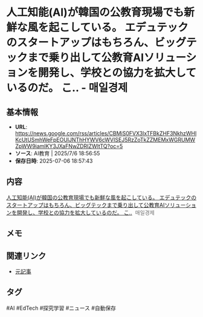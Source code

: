 # 人工知能(AI)が韓国の公教育現場でも新鮮な風を起こしている。 エデュテックのスタートアップはもちろん、ビッグテックまで乗り出して公教育AIソリューションを開発し、学校との協力を拡大しているのだ。 こ.. - 매일경제

## 基本情報
- **URL**: https://news.google.com/rss/articles/CBMiS0FVX3lxTFBkZHF3NkhzWHlKcUtUSmhWeFpEOUlJNThHYWV6cWVISEJ5RzZoTkZZMEMxWGRUMWZpWW9iamlKY3JXaFNwZDRIZWltTQ?oc=5
- **ソース**: AI教育 | 2025/7/6 18:56:55
- **保存日時**: 2025-07-06 18:57:43

## 内容
<a href="https://news.google.com/rss/articles/CBMiS0FVX3lxTFBkZHF3NkhzWHlKcUtUSmhWeFpEOUlJNThHYWV6cWVISEJ5RzZoTkZZMEMxWGRUMWZpWW9iamlKY3JXaFNwZDRIZWltTQ?oc=5" target="_blank">人工知能(AI)が韓国の公教育現場でも新鮮な風を起こしている。 エデュテックのスタートアップはもちろん、ビッグテックまで乗り出して公教育AIソリューションを開発し、学校との協力を拡大しているのだ。 こ..</a>&nbsp;&nbsp;<font color="#6f6f6f">매일경제</font>

## メモ
<!-- ここに感想やメモを記入 -->

## 関連リンク
- [元記事](https://news.google.com/rss/articles/CBMiS0FVX3lxTFBkZHF3NkhzWHlKcUtUSmhWeFpEOUlJNThHYWV6cWVISEJ5RzZoTkZZMEMxWGRUMWZpWW9iamlKY3JXaFNwZDRIZWltTQ?oc=5)

## タグ
#AI #EdTech #探究学習 #ニュース #自動保存
